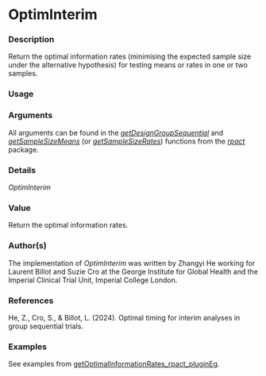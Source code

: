 # OptimInterim

### Description 
Return the optimal information rates (minimising the expected sample size under the alternative hypothesis) for testing means or rates in one or two samples.

### Usage 


### Arguments 
All arguments can be found in the [_getDesignGroupSequential_](https://rdrr.io/cran/rpact/man/getDesignGroupSequential.html) and [_getSampleSizeMeans_](https://rdrr.io/cran/rpact/man/getSampleSizeMeans.html) (or [_getSampleSizeRates_](https://rdrr.io/cran/rpact/man/getSampleSizeRates.html)) functions from the [_rpact_](https://rdrr.io/cran/rpact) package.

### Details 
_OptimInterim_

### Value 
Return the optimal information rates.

### Author(s)
The implementation of _OptimInterim_ was written by Zhangyi He working for Laurent Billot and Suzie Cro at the George Institute for Global Health and the Imperial Clinical Trial Unit, Imperial College London.

### References
He, Z., Cro, S., & Billot, L. (2024). Optimal timing for interim analyses in group sequential trials. 

### Examples
See examples from [getOptimalInformationRates_rpact_pluginEg](https://github.com/zhangyi-he/GSD_OptimInterim/blob/main/getOptimalInformationRates_rpact_pluginEg.R).
